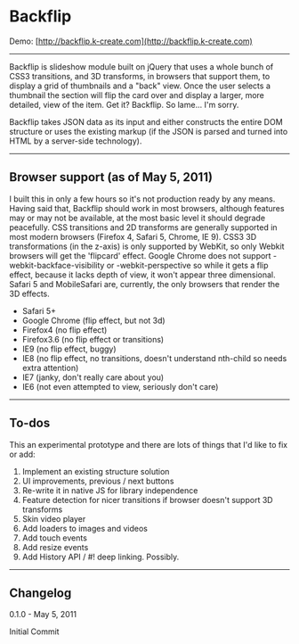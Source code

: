 # Backflip

Demo: [http://backflip.k-create.com](http://backflip.k-create.com)

***

Backflip is slideshow module built on jQuery that uses a whole bunch of CSS3 transitions, and 3D transforms, in browsers that support them, to display a grid of thumbnails and a "back" view. Once the user selects a thumbnail the section will flip the card over and display a larger, more detailed, view of the item. Get it? Backflip. So lame... I'm sorry.

Backflip takes JSON data as its input and either constructs the entire DOM structure or uses the existing markup (if the JSON is parsed and turned into HTML by a server-side technology).

***

## Browser support (as of May 5, 2011)

I built this in only a few hours so it's not production ready by any means. Having said that, Backflip should work in most browsers, although features may or may not be available, at the most basic level it should degrade peacefully. CSS transitions and 2D transforms are generally supported in most modern browsers (Firefox 4, Safari 5, Chrome, IE 9). CSS3 3D transformations (in the z-axis) is only supported by WebKit, so only Webkit browsers will get the 'flipcard' effect. Google Chrome does not support -webkit-backface-visibility or -webkit-perspective so while it gets a flip effect, because it lacks depth of view, it won't appear three dimensional. Safari 5 and MobileSafari are, currently, the only browsers that render the 3D effects.

* Safari 5+
* Google Chrome (flip effect, but not 3d)
* Firefox4 (no flip effect)
* Firefox3.6 (no flip effect or transitions)
* IE9 (no flip effect, buggy)
* IE8 (no flip effect, no transitions, doesn't understand nth-child so needs extra attention)
* IE7 (janky, don't really care about you)
* IE6 (not even attempted to view, seriously don't care)

***

## To-dos

This an experimental prototype and there are lots of things that I'd like to fix or add:

1. Implement an existing structure solution
2. UI improvements, previous / next buttons
3. Re-write it in native JS for library independence
4. Feature detection for nicer transitions if browser doesn't support 3D transforms
5. Skin video player
6. Add loaders to images and videos
7. Add touch events
8. Add resize events
9. Add History API / #! deep linking. Possibly.

***

## Changelog

0.1.0 - May 5, 2011

Initial Commit